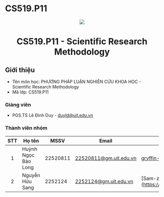 # CS519.P11
<p align="center">
  <a href="https://www.uit.edu.vn/"><img src="https://www.uit.edu.vn/sites/vi/files/banner.png"></a>
<h1 align="center"><b>CS519.P11 - Scientific Research Methodology</b></h1>

## Giới thiệu
* Tên môn học: PHƯƠNG PHÁP LUẬN NGHIÊN CỨU KHOA HỌC - Scientific Research Methodology
* Mã lớp: CS519.P11

### Giảng viên
* PGS.TS Lê Đình Duy - duyld@uit.edu.vn

### Thành viên nhóm

| STT | Họ tên | MSSV | Email | Github |
| :---: | --- | --- | --- | --- |
| 1 | Huỳnh Ngọc Bảo Long | 22520811 | 22520811@gm.uit.edu.vn | [gryffin-uit](https://github.com/gryffin-uit) |
| 2 | Nguyễn Hữu Sang     | 2252124  | 2252124@gm.uit.edu.vn  |  [Sam-zaq] (https://github.com/Samzaq/CS519.P11)     |
